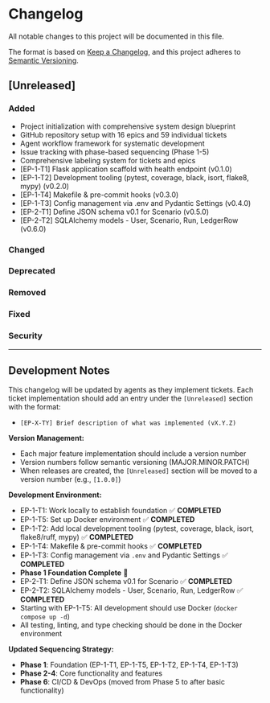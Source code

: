 # Changelog

All notable changes to this project will be documented in this file.

The format is based on [Keep a Changelog](https://keepachangelog.com/en/1.0.0/),
and this project adheres to [Semantic Versioning](https://semver.org/spec/v2.0.0.html).

## [Unreleased]

### Added
- Project initialization with comprehensive system design blueprint
- GitHub repository setup with 16 epics and 59 individual tickets
- Agent workflow framework for systematic development
- Issue tracking with phase-based sequencing (Phase 1-5)
- Comprehensive labeling system for tickets and epics
- [EP-1-T1] Flask application scaffold with health endpoint (v0.1.0)
- [EP-1-T2] Development tooling (pytest, coverage, black, isort, flake8, mypy) (v0.2.0)
- [EP-1-T4] Makefile & pre-commit hooks (v0.3.0)
- [EP-1-T3] Config management via .env and Pydantic Settings (v0.4.0)
- [EP-2-T1] Define JSON schema v0.1 for Scenario (v0.5.0)
- [EP-2-T2] SQLAlchemy models - User, Scenario, Run, LedgerRow (v0.6.0)

### Changed

### Deprecated

### Removed

### Fixed

### Security

---

## Development Notes

This changelog will be updated by agents as they implement tickets. Each ticket implementation should add an entry under the `[Unreleased]` section with the format:

- `[EP-X-TY] Brief description of what was implemented (vX.Y.Z)`

**Version Management:**
- Each major feature implementation should include a version number
- Version numbers follow semantic versioning (MAJOR.MINOR.PATCH)
- When releases are created, the `[Unreleased]` section will be moved to a version number (e.g., `[1.0.0]`)

**Development Environment:**
- EP-1-T1: Work locally to establish foundation ✅ **COMPLETED**
- EP-1-T5: Set up Docker environment ✅ **COMPLETED**
- EP-1-T2: Add local development tooling (pytest, coverage, black, isort, flake8/ruff, mypy) ✅ **COMPLETED**
- EP-1-T4: Makefile & pre-commit hooks ✅ **COMPLETED**
- EP-1-T3: Config management via `.env` and Pydantic Settings ✅ **COMPLETED**
- **Phase 1 Foundation Complete** 🎉
- EP-2-T1: Define JSON schema v0.1 for Scenario ✅ **COMPLETED**
- EP-2-T2: SQLAlchemy models - User, Scenario, Run, LedgerRow ✅ **COMPLETED**
- Starting with EP-1-T5: All development should use Docker (`docker compose up -d`)
- All testing, linting, and type checking should be done in the Docker environment

**Updated Sequencing Strategy:**
- **Phase 1**: Foundation (EP-1-T1, EP-1-T5, EP-1-T2, EP-1-T4, EP-1-T3)
- **Phase 2-4**: Core functionality and features
- **Phase 6**: CI/CD & DevOps (moved from Phase 5 to after basic functionality)
